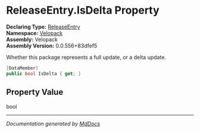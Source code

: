 ﻿<!--  
  <auto-generated>   
    The contents of this file were generated by a tool.  
    Changes to this file may be list if the file is regenerated  
  </auto-generated>   
-->

# ReleaseEntry.IsDelta Property

**Declaring Type:** [ReleaseEntry](../index.md)  
**Namespace:** [Velopack](../../index.md)  
**Assembly:** Velopack  
**Assembly Version:** 0.0.556+83dfef5

 Whether this package represents a full update, or a delta update. 

```csharp
[DataMember]
public bool IsDelta { get; }
```

## Property Value

bool

___

*Documentation generated by [MdDocs](https://github.com/ap0llo/mddocs)*
